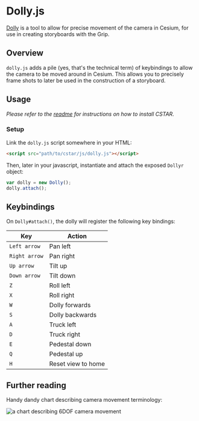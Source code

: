 # Dolly.js
[Dolly](https://en.wikipedia.org/wiki/Camera_dolly) is a tool to allow for precise movement of the camera in Cesium, for use in creating storyboards with the Grip.

## Overview

`dolly.js` adds a pile (yes, that's the technical term) of keybindings to allow the camera to be moved around in Cesium. This allows you to precisely frame shots to later be used in the construction of a storyboard.

## Usage

_Please refer to the [readme](../README.md) for instructions on how to install CSTAR._

### Setup

Link the `dolly.js` script somewhere in your HTML:

```html
<script src="path/to/cstar/js/dolly.js"></script>
```

Then, later in your javascript, instantiate and attach the exposed `Dollyr` object:

```javascript
var dolly = new Dolly();
dolly.attach();
```

## Keybindings

On `Dolly#attach()`, the dolly will register the following key bindings:

Key | Action
--- | ------
`Left arrow` | Pan left
`Right arrow` | Pan right
`Up arrow` | Tilt up
`Down arrow` | Tilt down
`Z` | Roll left
`X` | Roll right
`W` | Dolly forwards
`S` | Dolly backwards
`A` | Truck left
`D` | Truck right
`E` | Pedestal down
`Q` | Pedestal up
`H` | Reset view to home

## Further reading

Handy dandy chart describing camera movement terminology:

![a chart describing 6DOF camera movement](http://i.imgur.com/AgZOdTB.png)
